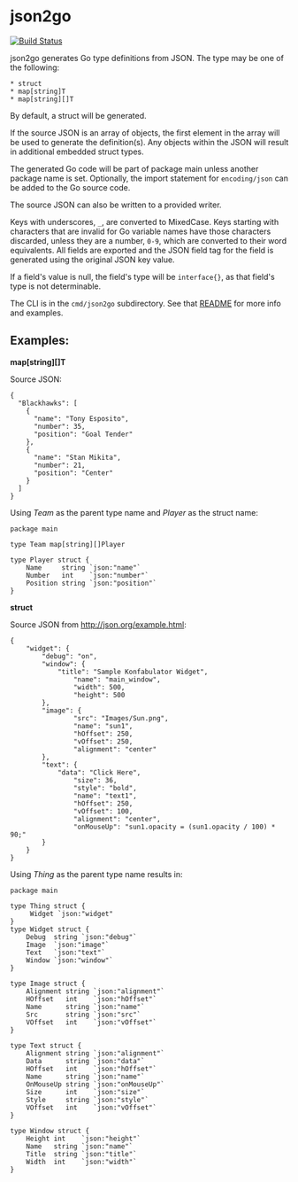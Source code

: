 json2go
=======
[![Build Status](https://travis-ci.org/mohae/json2go.png)](https://travis-ci.org/mohae/json2go)

json2go generates Go type definitions from JSON.  The type may be one of the following:

    * struct
    * map[string]T
    * map[string][]T

By default, a struct will be generated.  

If the source JSON is an array of objects, the first element in the array will be used to generate the definition(s).  Any objects within the JSON will result in additional embedded struct types.

The generated Go code will be part of package main unless another package name is set.  Optionally, the import statement for `encoding/json` can be added to the Go source code.

The source JSON can also be written to a provided writer.

Keys with underscores, `_`, are converted to MixedCase.  Keys starting with characters that are invalid for Go variable names have those characters discarded, unless they are a number, `0-9`, which are converted to their word equivalents. All fields are exported and the JSON field tag for the field is generated using the original JSON key value.

If a field's value is null, the field's type will be `interface{}`, as that field's type is not determinable.

The CLI is in the `cmd/json2go` subdirectory.  See that [README](https://github.com/mohae/json2go/tree/master/cmd/json2go) for more info and examples.

## Examples:

__map[string][]T__

Source JSON:

```
{
  "Blackhawks": [
    {
      "name": "Tony Esposito",
      "number": 35,
      "position": "Goal Tender"
    },
    {
      "name": "Stan Mikita",
      "number": 21,
      "position": "Center"
    }
  ]
}
```

Using _Team_ as the parent type name and _Player_ as the struct name:

```
package main

type Team map[string][]Player

type Player struct {
	Name     string `json:"name"`
	Number   int    `json:"number"`
	Position string `json:"position"`
}
```

__struct__

Source JSON from http://json.org/example.html:

```
{
	"widget": {
		"debug": "on",
		"window": {
 			"title": "Sample Konfabulator Widget",
         		"name": "main_window",
         		"width": 500,
         		"height": 500
 		},
 		"image": {
         		"src": "Images/Sun.png",
         		"name": "sun1",
         		"hOffset": 250,
         		"vOffset": 250,
         		"alignment": "center"
 		},
 		"text": {
 			"data": "Click Here",
         		"size": 36,
         		"style": "bold",
         		"name": "text1",
         		"hOffset": 250,
         		"vOffset": 100,
         		"alignment": "center",
         		"onMouseUp": "sun1.opacity = (sun1.opacity / 100) * 90;"
 		}
	}
}
```

Using _Thing_ as the parent type name results in:

```
package main

type Thing struct {
	 Widget `json:"widget"
}
type Widget struct {
	Debug  string `json:"debug"`
	Image  `json:"image"`
	Text   `json:"text"`
	Window `json:"window"`
}

type Image struct {
	Alignment string `json:"alignment"`
	HOffset   int    `json:"hOffset"`
	Name      string `json:"name"`
	Src       string `json:"src"`
	VOffset   int    `json:"vOffset"`
}

type Text struct {
	Alignment string `json:"alignment"`
	Data      string `json:"data"`
	HOffset   int    `json:"hOffset"`
	Name      string `json:"name"`
	OnMouseUp string `json:"onMouseUp"`
	Size      int    `json:"size"`
	Style     string `json:"style"`
	VOffset   int    `json:"vOffset"`
}

type Window struct {
	Height int    `json:"height"`
	Name   string `json:"name"`
	Title  string `json:"title"`
	Width  int    `json:"width"`
}
